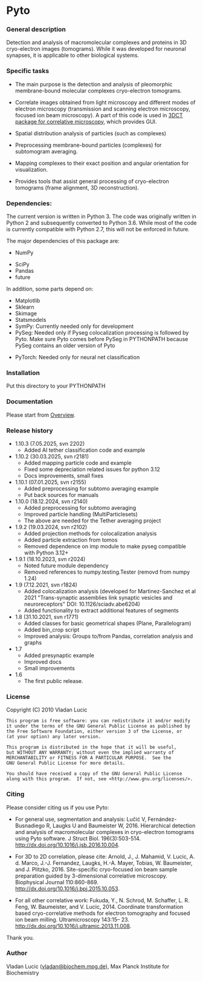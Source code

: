 
# Pyto #

### General description ###

Detection and analysis of macromolecular complexes and proteins in 3D cryo-electron images (tomograms). While it was developed for neuronal synapses, it is applicable to other biological systems.

### Specific tasks ###

* The main purpose is the detection and analysis of pleomorphic membrane-bound molecular complexes cryo-electron  tomograms.

* Correlate images obtained from light microscopy and different modes of electron microscopy (transmission and scanning electron microscopy, focused ion beam microscopy). A part of this code is used
in [3DCT package for correlative microscopy](https://github.com/coraxx/3DCT.git), which provides GUI.

* Spatial distribution analysis of particles (such as complexes)

* Preprocessing membrane-bound particles (complexes) for subtomogram averaging.

* Mapping complexes to their exact position and angular orientation for visualization.

* Provides tools that assist general processing of cryo-electron tomograms (frame alignment, 3D reconstruction).


### Dependencies: ###

The current version is written in Python 3. The code was originally written in Python 2 and subsequently converted to Python 3.6. While most of the code is currently compatible with Python 2.7, this will not be enforced in future. 

The major dependencies of this package are:

* NumPy
+ SciPy
+ Pandas
+ future

In addition, some parts depend on:

+ Matplotlib
+ Sklearn
+ Skimage
+ Statsmodels
+ SymPy: Currently needed only for development
+ PySeg: Needed only if Pyseg colocalization processing is followed by Pyto. Make sure Pyto comes before PySeg in PYTHONPATH because PySeg contains an older version of Pyto
* PyTorch: Needed only for neural net classification


### Installation ###

Put this directory to your PYTHONPATH


### Documentation ###

Please start from [Overview](doc/manuals/overview.pdf).


### Release history ###

* 1.10.3 (7.05.2025, svn 2202)
	* Added AI tether classification code and example
* 1.10.2 (30.03.2025, svn r2181)
	* Added mapping particle code and example
	* Fixed some depreciation related issues for python 3.12
	* Docs improvements, small fixes
* 1.10.1 (07.01.2025, svn r2155)
  	* Added preprocessing for subtomo averaging example
	* Put back sources for manuals
* 1.10.0 (18.12.2024, svn r2140)
	* Added preprocessing for subtomo averaging
	* Improved particle handling (MultiParticlesets)
	* The above are needed for the Tether averaging project
* 1.9.2 (19.03.2024, svn r2102)
  	* Added projection methods for colocalization analysis
	* Added particle extraction from tomos
	* Removed dependence on imp module to make pyseg compatible with Python 3.12+
* 1.9.1 (18.10.2023, svn r2024) 
	* Noted future module dependency
	* Removed references to numpy.testing.Tester (removd from numpy 1.24) 
* 1.9 (7.12.2021, svn r1824)
	* Added colocalization analysis (developed for Martinez-Sanchez et al 2021 "Trans-synaptic assemblies link synaptic vesicles and neuroreceptors" DOI: 10.1126/sciadv.abe6204)
	* Added functionality to extract additional features of segments
* 1.8 (31.10.2021, svn r1771)
    * Added classes for basic geometrical shapes (Plane, Parallelogram)
    * Added bin_crop script
    * Improved analysis: Groups to/from Pandas, correlation analysis and graphs
* 1.7
    * Added presynaptic example
    * Improved docs
    * Small improvements
* 1.6
    * The first public release.


### License ###

Copyright (C) 2010  Vladan Lucic

	This program is free software: you can redistribute it and/or modify
	it under the terms of the GNU General Public License as published by
	the Free Software Foundation, either version 3 of the License, or
	(at your option) any later version.

	This program is distributed in the hope that it will be useful,
	but WITHOUT ANY WARRANTY; without even the implied warranty of
	MERCHANTABILITY or FITNESS FOR A PARTICULAR PURPOSE.  See the
	GNU General Public License for more details.

	You should have received a copy of the GNU General Public License
	along with this program.  If not, see <http://www.gnu.org/licenses/>.


### Citing ###

Please consider citing us if you use Pyto:

* For general use, segmentation and analysis: Lučić V, Fernández-Busnadiego R, Laugks U and Baumeister W, 2016. Hierarchical detection and analysis of macromolecular complexes in cryo-electron tomograms using Pyto software. J Struct Biol. 196(3):503-514. http://dx.doi.org/10.1016/j.jsb.2016.10.004.

* For 3D to 2D correlation, please cite: Arnold, J., J. Mahamid, V. Lucic, A. d. Marco, J.-J. Fernandez, Laugks, H.-A. Mayer, Tobias, W. Baumeister, and J. Plitzko, 2016. Site-specific cryo-focused ion beam sample preparation guided by 3-dimensional correlative microscopy. Biophysical Journal 110:860-869. http://dx.doi.org/10.1016/j.bpj.2015.10.053.

* For all other correlative work: Fukuda, Y., N. Schrod, M. Schaffer, L. R. Feng, W. Baumeister, and V. Lucic, 2014. Coordinate transformation based cryo-correlative methods for electron tomography and focused ion beam milling. Ultramicroscopy 143:15– 23. http://dx.doi.org/10.1016/j.ultramic.2013.11.008.

Thank you.


### Author ###

Vladan Lucic (vladan@biochem.mpg.de), Max Planck Institute for Biochemistry

